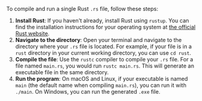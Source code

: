 To compile and run a single Rust `.rs` file, follow these steps:
1. **Install Rust**: If you haven't already, install Rust using `rustup`. You can find the installation instructions for your operating system at [the official Rust website](https://www.rust-lang.org/tools/install).
2. **Navigate to the directory**: Open your terminal and navigate to the directory where your `.rs` file is located. For example, if your file is in a `rust` directory in your current working directory, you can use `cd rust`.
3. **Compile the file**: Use the `rustc` compiler to compile your `.rs` file. For a file named `main.rs`, you would run `rustc main.rs`. This will generate an executable file in the same directory.
4. **Run the program**: On macOS and Linux, if your executable is named `main` (the default name when compiling `main.rs`), you can run it with `./main`. On Windows, you can run the generated `.exe` file.
